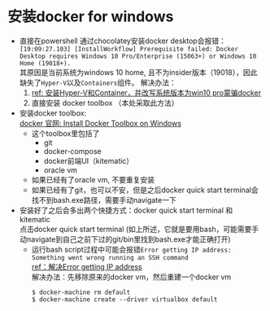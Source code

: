 # 安装docker for windows

- 直接在powershell 通过chocolatey安装docker desktop会报错：  
  `[19:09:27.103] [InstallWorkflow] Prerequisite failed: Docker Desktop requires Windows 10 Pro/Enterprise (15063+) or Windows 10 Home (19018+).`  
  其原因是当前系统为windows 10 home, 且不为insider版本（19018），因此缺失了`Hyper-V`以及`Containers`组件。
  解决办法：  
  1. [ref: 安装Hyper-V和Container，并改写系统版本为win10 pro蒙骗docker](https://itnext.io/install-docker-on-windows-10-home-d8e621997c1d)  
  2. 直接安装 docker toolbox （本处采取此方法）  
- 安装docker toolbox:  
  [docker 官网: Install Docker Toolbox on Windows](https://docs.docker.com/toolbox/toolbox_install_windows/)  
  - 这个toolbox里包括了
    - git  
    - docker-compose  
    - docker前端UI（kitematic）  
    - oracle vm  
  - 如果已经有了oracle vm, 不要重复安装  
  - 如果已经有了git，也可以不安，但是之后docker quick start terminal会找不到bash.exe路径，需要手动navigate一下  
- 安装好了之后会多出两个快捷方式：docker quick start terminal 和 kitematic  
  点击docker quick start terminal (如上所述，它就是要用bash，可能需要手动navigate到自己之前下过的git/bin里找到bash.exe才能正确打开)  
  - 运行bash script过程中可能会报错`Error getting IP address: Something went wrong running an SSH command`  
    [ref：解决Error getting IP address](https://github.com/docker/toolbox/issues/317)  
    解决办法：先移除原来的docker vm，然后重建一个docker vm  
    ```
    $ docker-machine rm default
    $ docker-machine create --driver virtualbox default
    ```
